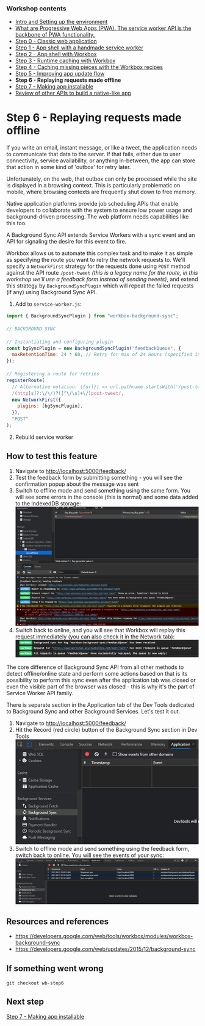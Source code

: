 ### Workshop contents

- [Intro and Setting up the environment](README.md)
- [What are Progressive Web Apps (PWA). The service worker API is the backbone of PWA functionality.](theory.md)
- [Step 0 - Classic web application](practice-step0.md)
- [Step 1 - App shell with a handmade service worker](practice-step1.md)
- [Step 2 - App shell with Workbox](practice-step2.md)
- [Step 3 - Runtime caching with Workbox](practice-step3.md)
- [Step 4 - Caching missing pieces with the Workbox recipes](practice-step4.md)
- [Step 5 - Improving app update flow](practice-step5.md)
- **Step 6 - Replaying requests made offline**
- [Step 7 - Making app installable](practice-step7.md)
- [Review of other APIs to build a native-like app](other-apis.md)

# Step 6 - Replaying requests made offline

If you write an email, instant message, or like a tweet, the application needs to communicate that data to the server. If that fails, either due to user connectivity, service availability, or anything in-between, the app can store that action in some kind of 'outbox' for retry later.

Unfortunately, on the web, that outbox can only be processed while the site is displayed in a browsing context. This is particularly problematic on mobile, where browsing contexts are frequently shut down to free memory.

Native application platforms provide job scheduling APIs that enable developers to collaborate with the system to ensure low power usage and background-driven processing. The web platform needs capabilities like this too.

A Background Sync API extends Service Workers with a sync event and an API for signaling the desire for this event to fire.

Workbox allows us to automate this complex task and to make it as simple as specifying the route you want to retry the network requests to. We'll specify a `NetworkFirst` strategy for the requests done using `POST` method against the API route `/post-tweet` _(this is a legacy name for the route, in this workshop we'll use a feedback form instead of sending tweets)_, and extend this strategy by `BackgroundSyncPlugin` which will repeat the failed requests (if any) using Background Sync API.

1) Add to `service-worker.js`:

```javascript
import { BackgroundSyncPlugin } from "workbox-background-sync";

// BACKGROUND SYNC

// Instantiating and configuring plugin
const bgSyncPlugin = new BackgroundSyncPlugin("feedbackQueue", {
  maxRetentionTime: 24 * 60, // Retry for max of 24 Hours (specified in minutes)
});

// Registering a route for retries
registerRoute(
  // Alternative notation: ({url}) => url.pathname.startsWith('/post-tweet'),
  /(http[s]?:\/\/)?([^\/\s]+\/)post-tweet/,
  new NetworkFirst({
    plugins: [bgSyncPlugin],
  }),
  "POST"
);
```

2) Rebuild service worker

## How to test this feature

1) Navigate to <http://localhost:5000/feedback/>
2) Test the feedback form by submitting something - you will see the confirmation popup about the message was sent
3) Switch to offline mode and send something using the same form. You will see some errors in the console (this is normal) and some data added to the IndexedDB storage:
![Sync](images/step6-1.png)
4) Switch back to online, and you will see that Workbox will replay this request immediately (you can also check it in the Network tab):
![Sync](images/step6-2.png)

The core difference of Background Sync API from all other methods to detect offline/online state and perform some actions based on that is its possibility to perform this sync even after the application tab was closed or even the visible part of the browser was closed - this is why it's the part of Service Worker API family.

There is separate section in the Application tab of the Dev Tools dedicated to Background Sync and other Background Services. Let's test it out.

1) Navigate to <http://localhost:5000/feedback/>
2) Hit the Record (red circle) button of the Background Sync section in Dev Tools
![Sync](images/step6-3.png)
3) Switch to offline mode and send something using the feedback form, switch back to online. You will see the events of your sync:
![Sync](images/step6-4.png)

## Resources and references

- <https://developers.google.com/web/tools/workbox/modules/workbox-background-sync>
- <https://developers.google.com/web/updates/2015/12/background-sync>

## If something went wrong

```console
git checkout wb-step6
```

## Next step

[Step 7 - Making app installable](practice-step7.md)
